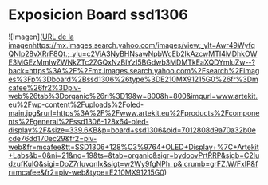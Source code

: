 # Exposicion Board ssd1306



![Imagen]([URL de la imagen](https://mx.images.search.yahoo.com/images/view;_ylt=Awr49WyfqQNlp28vXRrF8Qt.;_ylu=c2VjA3NyBHNsawNpbWcEb2lkAzcwMTI4MDhkOWE3MGEzMmIwZWNkZTc2ZGQxNzBlYzI5BGdwb3MDMTkEaXQDYmluZw--?back=https%3A%2F%2Fmx.images.search.yahoo.com%2Fsearch%2Fimages%3Fp%3Dboard%2Bssd1306%26type%3DE210MX91215G0%26fr%3Dmcafee%26fr2%3Dpiv-web%26tab%3Dorganic%26ri%3D19&w=800&h=800&imgurl=www.artekit.eu%2Fwp-content%2Fuploads%2Foled-main.jpg&rurl=https%3A%2F%2Fwww.artekit.eu%2Fproducts%2Fcomponents%2Fgeneral%2Fssd1306-128x64-oled-display%2F&size=339.6KB&p=board+ssd1306&oid=7012808d9a70a32b0ecde76dd170ec29&fr2=piv-web&fr=mcafee&tt=SSD1306+128%C3%9764+OLED+Display+%7C+Artekit+Labs&b=0&ni=21&no=19&ts=&tab=organic&sigr=bydoovPrtRRP&sigb=C2IudzufKuIQ&sigi=DoZ7rIuvqnIx&sigt=w2Wy9fgNPh_p&.crumb=grFZ.W/FxIP&fr=mcafee&fr2=piv-web&type=E210MX91215G0)https://mx.images.search.yahoo.com/images/view;_ylt=Awr49WyfqQNlp28vXRrF8Qt.;_ylu=c2VjA3NyBHNsawNpbWcEb2lkAzcwMTI4MDhkOWE3MGEzMmIwZWNkZTc2ZGQxNzBlYzI5BGdwb3MDMTkEaXQDYmluZw--?back=https%3A%2F%2Fmx.images.search.yahoo.com%2Fsearch%2Fimages%3Fp%3Dboard%2Bssd1306%26type%3DE210MX91215G0%26fr%3Dmcafee%26fr2%3Dpiv-web%26tab%3Dorganic%26ri%3D19&w=800&h=800&imgurl=www.artekit.eu%2Fwp-content%2Fuploads%2Foled-main.jpg&rurl=https%3A%2F%2Fwww.artekit.eu%2Fproducts%2Fcomponents%2Fgeneral%2Fssd1306-128x64-oled-display%2F&size=339.6KB&p=board+ssd1306&oid=7012808d9a70a32b0ecde76dd170ec29&fr2=piv-web&fr=mcafee&tt=SSD1306+128%C3%9764+OLED+Display+%7C+Artekit+Labs&b=0&ni=21&no=19&ts=&tab=organic&sigr=bydoovPrtRRP&sigb=C2IudzufKuIQ&sigi=DoZ7rIuvqnIx&sigt=w2Wy9fgNPh_p&.crumb=grFZ.W/FxIP&fr=mcafee&fr2=piv-web&type=E210MX91215G0)
